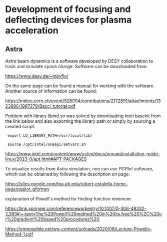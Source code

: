 # Development of focusing and deflecting devices for plasma acceleration

## Astra
*Astra* beam dynamics is a software developed by DESY collaboration to track and simulate space charge. Software can be downloaded from: 

https://www.desy.de/~mpyflo/

On the same page can be found a manual for working with the software. Another source of information can be found:

https://indico.cern.ch/event/528094/contributions/2172891/attachments/1323896/1987279/Bacci_tutorial.pdf

Problem with library *libimf.so* was solved by downloading Intel basekit from the link below and also exporting the library path or simply by sourcing a created script:

<pre><code> export LD_LIBRARY_PATH=/usr/local/lib/ </pre></code>

<pre><code> source /opt/intel/oneapi/setvars.sh </pre></code>


https://www.intel.com/content/www/us/en/docs/oneapi/installation-guide-linux/2023-0/apt.html#APT-PACKAGES


To visualize results from Astra simulation, one can use *PGPlot* software, which can be obtained by following the description on page:

https://sites.google.com/fqa.ub.edu/robert-estalella-home-page/pgplot_gfortran


explanation of Powell's method for finding function minimum:

https://link.springer.com/referenceworkentry/10.1007/0-306-48332-7_393#:~:text=The%20Powell%20method%20in%20its,free%20%2C%20or%20gradient%20based%20procedures%20.

https://empossible.net/wp-content/uploads/2020/08/Lecture-Powells-Method-1.pdf


